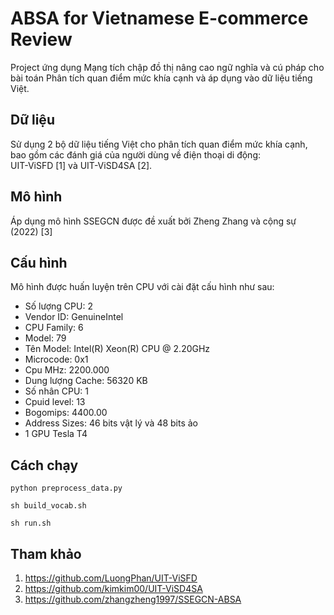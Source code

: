 # ABSA for Vietnamese E-commerce Review
Project ứng dụng Mạng tích chập đồ thị nâng cao ngữ nghĩa và cú pháp cho bài toán Phân tích quan điểm mức khía cạnh và áp dụng vào dữ liệu tiếng Việt.


## Dữ liệu
Sử dụng 2 bộ dữ liệu tiếng Việt cho phân tích quan điểm mức khía cạnh, bao gồm các đánh giá của người dùng về điện thoại di động: <br> UIT-ViSFD [1] và UIT-ViSD4SA [2]. <br>

## Mô hình
Áp dụng mô hình SSEGCN được đề xuất bởi Zheng Zhang và cộng sự (2022) [3]

## Cấu hình
Mô hình được huấn luyện trên CPU với cài đặt cấu hình như sau: <br> 
- Số lượng CPU: 2
- Vendor ID: GenuineIntel
- CPU Family: 6
- Model: 79
- Tên Model: Intel(R) Xeon(R) CPU @ 2.20GHz
- Microcode: 0x1
- Cpu MHz: 2200.000
- Dung lượng Cache: 56320 KB
- Số nhân CPU: 1
- Cpuid level: 13
- Bogomips: 4400.00
- Address Sizes: 46 bits vật lý và 48 bits ảo
- 1 GPU Tesla T4

## Cách chạy

```
python preprocess_data.py

sh build_vocab.sh

sh run.sh
```

## Tham khảo

1. https://github.com/LuongPhan/UIT-ViSFD
2. https://github.com/kimkim00/UIT-ViSD4SA
3. https://github.com/zhangzheng1997/SSEGCN-ABSA
